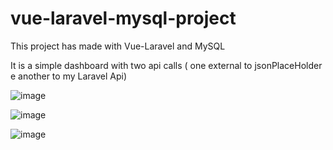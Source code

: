 # vue-laravel-mysql-project

This project has made with Vue-Laravel and MySQL

It is a simple dashboard with two api calls ( one external to jsonPlaceHolder e another to my Laravel Api)

![image](https://user-images.githubusercontent.com/11055113/202689630-010a6501-1292-4070-89de-daec0b75fe68.png)

![image](https://user-images.githubusercontent.com/11055113/202689715-ca009248-b3fe-4460-88f1-fbda7560586a.png)

![image](https://user-images.githubusercontent.com/11055113/202689770-4bf84b0c-6f8d-4c03-acfa-acf5fd2656f5.png)
